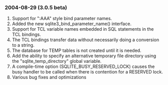 ### 2004\-08\-29 (3\.0\.5 beta)

1. Support for ":AAA" style bind parameter names.
2. Added the new sqlite3\_bind\_parameter\_name() interface.
3. Support for TCL variable names embedded in SQL statements in the
 TCL bindings.
4. The TCL bindings transfer data without necessarily doing a conversion
 to a string.
5. The database for TEMP tables is not created until it is needed.
6. Add the ability to specify an alternative temporary file directory
 using the "sqlite\_temp\_directory" global variable.
7. A compile\-time option (SQLITE\_BUSY\_RESERVED\_LOCK) causes the busy
 handler to be called when there is contention for a RESERVED lock.
8. Various bug fixes and optimizations



